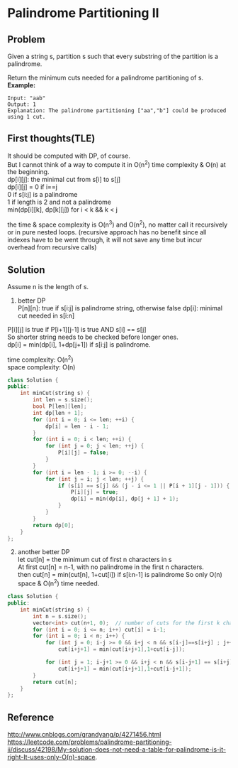 # Palindrome Partitioning II
## Problem
Given a string s, partition s such that every substring of the partition is a palindrome.  
  
Return the minimum cuts needed for a palindrome partitioning of s.  
**Example:**
```
Input: "aab"
Output: 1
Explanation: The palindrome partitioning ["aa","b"] could be produced using 1 cut.
```

## First thoughts(TLE)
It should be computed with DP, of course.  
But I cannot think of a way to compute it in O(n<sup>2</sup>) time complexity & O(n) at the beginning.  
dp[i][j]: the minimal cut from s[i] to s[j]  
dp[i][j] = 0 if i==j  
0 if s[i:j] is a palindrome  
1 if length is 2 and not a palindrome  
min(dp[i][k], dp[k][j]) for i < k && k < j  
  
the time & space complexity is O(n<sup>3</sup>) and O(n<sup>2</sup>), no matter call it recursively or in pure nested loops.
(recursive approach has no benefit since all indexes have to be went through, it will not save any time but incur overhead from recursive calls)

## Solution
Assume n is the length of s.  

1. better DP  
P[n][n]: true if s[i:j] is palindrome string, otherwise false
dp[i]: minimal cut needed in s[i:n]  

P[i][j] is true if P[i+1][j-1] is true AND s[i] == s[j]  
So shorter string needs to be checked before longer ones.  
dp[i] = min(dp[i], 1+dp[j+1]) if s[i:j] is palindrome.  

time complexity: O(n<sup>2</sup>)  
space complexity: O(n)  
```C++
class Solution {
public:
    int minCut(string s) {
        int len = s.size();
        bool P[len][len];
        int dp[len + 1];
        for (int i = 0; i <= len; ++i) {
            dp[i] = len - i - 1;
        }
        for (int i = 0; i < len; ++i) {
            for (int j = 0; j < len; ++j) {
                P[i][j] = false;
            }
        }
        for (int i = len - 1; i >= 0; --i) {
            for (int j = i; j < len; ++j) {
                if (s[i] == s[j] && (j - i <= 1 || P[i + 1][j - 1])) {
                    P[i][j] = true;
                    dp[i] = min(dp[i], dp[j + 1] + 1);
                }
            }
        }
        return dp[0];
    }
};
```
2. another better DP  
let cut[n] = the minimum cut of first n characters in s  
At first cut[n] = n-1, with no palindrome in the first n characters.  
then cut[n] = min(cut[n], 1+cut[i]) if s[i:n-1] is palindrome
So only O(n) space & O(n<sup>2</sup>) time needed.  

```C++
class Solution {
public:
    int minCut(string s) {
        int n = s.size();
        vector<int> cut(n+1, 0);  // number of cuts for the first k characters
        for (int i = 0; i <= n; i++) cut[i] = i-1;
        for (int i = 0; i < n; i++) {
            for (int j = 0; i-j >= 0 && i+j < n && s[i-j]==s[i+j] ; j++) // odd length palindrome
                cut[i+j+1] = min(cut[i+j+1],1+cut[i-j]);

            for (int j = 1; i-j+1 >= 0 && i+j < n && s[i-j+1] == s[i+j]; j++) // even length palindrome
                cut[i+j+1] = min(cut[i+j+1],1+cut[i-j+1]);
        }
        return cut[n];
    }
};
```
## Reference
http://www.cnblogs.com/grandyang/p/4271456.html  
https://leetcode.com/problems/palindrome-partitioning-ii/discuss/42198/My-solution-does-not-need-a-table-for-palindrome-is-it-right-It-uses-only-O(n)-space.
